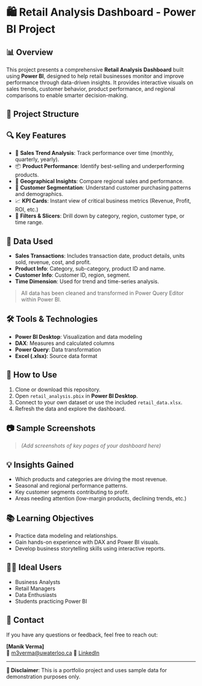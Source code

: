 # 🛍️ Retail Analysis Dashboard - Power BI Project

## 📊 Overview

This project presents a comprehensive **Retail Analysis Dashboard** built using **Power BI**, designed to help retail businesses monitor and improve performance through data-driven insights. It provides interactive visuals on sales trends, customer behavior, product performance, and regional comparisons to enable smarter decision-making.

## 📁 Project Structure


## 🔍 Key Features

- 📅 **Sales Trend Analysis**: Track performance over time (monthly, quarterly, yearly).
- 📦 **Product Performance**: Identify best-selling and underperforming products.
- 📍 **Geographical Insights**: Compare regional sales and performance.
- 🛒 **Customer Segmentation**: Understand customer purchasing patterns and demographics.
- 📈 **KPI Cards**: Instant view of critical business metrics (Revenue, Profit, ROI, etc.)
- 🧭 **Filters & Slicers**: Drill down by category, region, customer type, or time range.

## 📌 Data Used

- **Sales Transactions**: Includes transaction date, product details, units sold, revenue, cost, and profit.
- **Product Info**: Category, sub-category, product ID and name.
- **Customer Info**: Customer ID, region, segment.
- **Time Dimension**: Used for trend and time-series analysis.

> All data has been cleaned and transformed in Power Query Editor within Power BI.

## 🛠 Tools & Technologies

- **Power BI Desktop**: Visualization and data modeling
- **DAX**: Measures and calculated columns
- **Power Query**: Data transformation
- **Excel (.xlsx)**: Source data format

## 🚀 How to Use

1. Clone or download this repository.
2. Open `retail_analysis.pbix` in **Power BI Desktop**.
3. Connect to your own dataset or use the included `retail_data.xlsx`.
4. Refresh the data and explore the dashboard.

## 📷 Sample Screenshots

> *(Add screenshots of key pages of your dashboard here)*

## 💡 Insights Gained

- Which products and categories are driving the most revenue.
- Seasonal and regional performance patterns.
- Key customer segments contributing to profit.
- Areas needing attention (low-margin products, declining trends, etc.)

## 📚 Learning Objectives

- Practice data modeling and relationships.
- Gain hands-on experience with DAX and Power BI visuals.
- Develop business storytelling skills using interactive reports.

## 🧑‍💼 Ideal Users

- Business Analysts
- Retail Managers
- Data Enthusiasts
- Students practicing Power BI

## 📩 Contact

If you have any questions or feedback, feel free to reach out:

**[Manik Verma]**  
📧 m3verma@uwaterloo.ca
🔗 [LinkedIn](https://www.linkedin.com/in/manik-verma-902973240/)

---

**📌 Disclaimer**: This is a portfolio project and uses sample data for demonstration purposes only.

